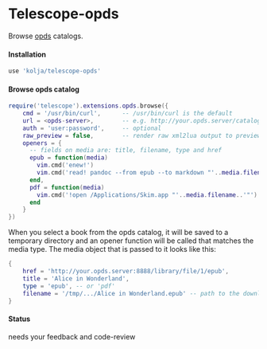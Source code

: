 # Telescope-opds
Browse [opds](https://en.wikipedia.org/wiki/Open_Publication_Distribution_System) catalogs.

#### Installation
```lua
use 'kolja/telescope-opds'
```
#### Browse opds catalog
```lua
require('telescope').extensions.opds.browse({
    cmd = '/usr/bin/curl',      -- /usr/bin/curl is the default
    url = <opds-server>,        -- e.g. http://your.opds.server/catalog
    auth = 'user:password',     -- optional
    raw_preview = false,        -- render raw xml2lua output to preview
    openers = {
      -- fields on media are: title, filename, type and href
      epub = function(media)
        vim.cmd('enew!')
        vim.cmd('read! pandoc --from epub --to markdown "'..media.filename..'"')
      end,
      pdf = function(media)
        vim.cmd('!open /Applications/Skim.app "'..media.filename..'"')
      end
    }
})
```
When you select a book from the opds catalog, it will be saved to a temporary directory
and an opener function will be called that matches the media type.
The media object that is passed to it looks like this:
```lua
{
    href = 'http://your.opds.server:8888/library/file/1/epub',
    title = 'Alice in Wonderland',
    type = 'epub', -- or 'pdf'
    filename = '/tmp/.../Alice in Wonderland.epub' -- path to the downloaded file
}
```

#### Status

needs your feedback and code-review
